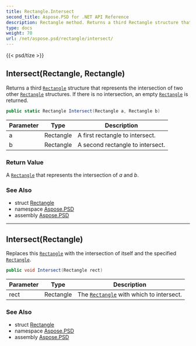 ```yaml
---
title: Rectangle.Intersect
second_title: Aspose.PSD for .NET API Reference
description: Rectangle method. Returns a third Rectangle structure that represents the intersection of two other Rectangle structures. If there is no intersection an empty Rectangle is returned
type: docs
weight: 70
url: /net/aspose.psd/rectangle/intersect/
---
```

{{< psd/tize >}}
## Intersect(Rectangle, Rectangle)

Returns a third [`Rectangle`](../) structure that represents the intersection of two other [`Rectangle`](../) structures. If there is no intersection, an empty [`Rectangle`](../) is returned.

```csharp
public static Rectangle Intersect(Rectangle a, Rectangle b)
```

| Parameter | Type | Description |
| --- | --- | --- |
| a | Rectangle | A first rectangle to intersect. |
| b | Rectangle | A second rectangle to intersect. |

### Return Value

A [`Rectangle`](../) that represents the intersection of *a* and *b*.

### See Also

* struct [Rectangle](../)
* namespace [Aspose.PSD](../../../aspose.psd/)
* assembly [Aspose.PSD](../../../)

---

## Intersect(Rectangle)

Replaces this [`Rectangle`](../) with the intersection of itself and the specified [`Rectangle`](../).

```csharp
public void Intersect(Rectangle rect)
```

| Parameter | Type | Description |
| --- | --- | --- |
| rect | Rectangle | The [`Rectangle`](../) with which to intersect. |

### See Also

* struct [Rectangle](../)
* namespace [Aspose.PSD](../../../aspose.psd/)
* assembly [Aspose.PSD](../../../)


